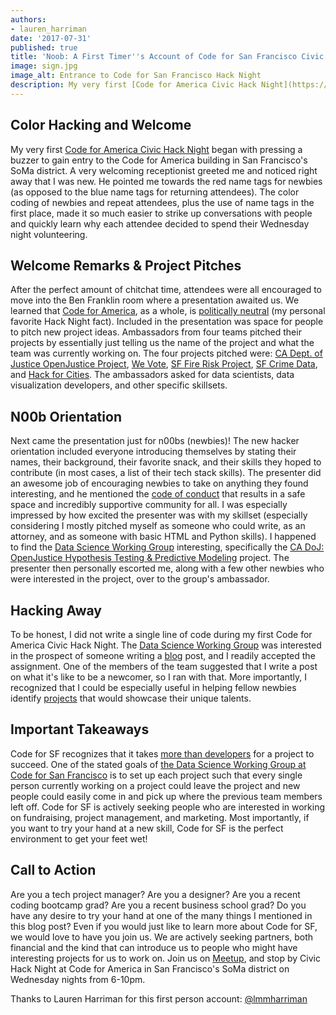 ```yaml
---
authors:
- lauren_harriman
date: '2017-07-31'
published: true
title: 'Noob: A First Timer''s Account of Code for San Francisco Civic Hack Night'
image: sign.jpg
image_alt: Entrance to Code for San Francisco Hack Night
description: My very first [Code for America Civic Hack Night](https://www.codeforamerica.org/blog/2013/07/24/brigade-101-how-to-hack-night/) began with pressing a buzzer to gain entry to the Code for America building in San Francisco's SoMa district. A very welcoming receptionist greeted me and noticed right away that I was new. He pointed me towards the red name tags for newbies (as opposed to the blue name tags for returning attendees). The color coding of newbies and repeat attendees, plus the use of name tags in the first place, made it so much easier to strike up conversations with people and quickly learn why each attendee decided to spend their Wednesday night volunteering.
---
```


## Color Hacking and Welcome

My very first [Code for America Civic Hack Night](https://www.codeforamerica.org/blog/2013/07/24/brigade-101-how-to-hack-night/) began with pressing a buzzer to gain entry to the Code for America building in San Francisco's SoMa district. A very welcoming receptionist greeted me and noticed right away that I was new. He pointed me towards the red name tags for newbies (as opposed to the blue name tags for returning attendees). The color coding of newbies and repeat attendees, plus the use of name tags in the first place, made it so much easier to strike up conversations with people and quickly learn why each attendee decided to spend their Wednesday night volunteering.

## Welcome Remarks &amp; Project Pitches

After the perfect amount of chitchat time, attendees were all encouraged to move into the Ben Franklin room where a presentation awaited us. We learned that [Code for America](https://www.codeforamerica.org/what), as a whole, is [politically neutral](https://www.codeforamerica.org/how/#principles) (my personal favorite Hack Night fact). Included in the presentation was space for people to pitch new project ideas. Ambassadors from four teams pitched their projects by essentially just telling us the name of the project and what the team was currently working on. The four projects pitched were: [CA Dept. of Justice OpenJustice Project](https://codeforsanfrancisco.org/projects/California-OpenJustice), [We Vote](https://codeforsanfrancisco.org/projects/We-Vote), [SF Fire Risk Project](https://codeforsanfrancisco.org/projects/SF-Fire-Risk-Project), [SF Crime Data](https://codeforsanfrancisco.org/projects/SF-Crime-Data), and [Hack for Cities](https://codeforsanfrancisco.org/projects/Hack-for-Cities). The ambassadors asked for data scientists, data visualization developers, and other specific skillsets.

## N00b Orientation

Next came the presentation just for n00bs (newbies)! The new hacker orientation included everyone introducing themselves by stating their names, their background, their favorite snack, and their skills they hoped to contribute (in most cases, a list of their tech stack skills). The presenter did an awesome job of encouraging newbies to take on anything they found interesting, and he mentioned the [code of conduct](https://docs.google.com/document/d/1ZV_iy2CeDlTu13Af9-_5NyOC8SVP9mpxIBn0g1e_S-Q) that results in a safe space and incredibly supportive community for all. I was especially impressed by how excited the presenter was with my skillset (especially considering I mostly pitched myself as someone who could write, as an attorney, and as someone with basic HTML and Python skills). I happened to find the [Data Science Working Group](https://datascience.codeforsanfrancisco.org/) interesting, specifically the [CA DoJ: OpenJustice Hypothesis Testing &amp; Predictive Modeling](https://datascience.codeforsanfrancisco.org/project/ca-doj-openjustice-hypothesis-testing-predictive-modeling/) project. The presenter then personally escorted me, along with a few other newbies who were interested in the project, over to the group&#39;s ambassador.

## Hacking Away

To be honest, I did not write a single line of code during my first Code for America Civic Hack Night. The [Data Science Working Group](https://datascience.codeforsanfrancisco.org/our-mission/) was interested in the prospect of someone writing a [blog](https://codeforsanfrancisco.org/blog) post, and I readily accepted the assignment. One of the members of the team suggested that I write a post on what it's like to be a newcomer, so I ran with that. More importantly, I recognized that I could be especially useful in helping fellow newbies identify [projects](https://datascience.codeforsanfrancisco.org/current-projects/) that would showcase their unique talents.

## Important Takeaways

Code for SF recognizes that it takes [more than developers](https://datascience.codeforsanfrancisco.org/become-a-brigade-partner/) for a project to succeed. One of the stated goals of [the Data Science Working Group at Code for San Francisco](https://github.com/sfbrigade/data-science-wg) is to set up each project such that every single person currently working on a project could leave the project and new people could easily come in and pick up where the previous team members left off. Code for SF is actively seeking people who are interested in working on fundraising, project management, and marketing. Most importantly, if you want to try your hand at a new skill, Code for SF is the perfect environment to get your feet wet!

## Call to Action

Are you a tech project manager? Are you a designer? Are you a recent coding bootcamp grad? Are you a recent business school grad? Do you have any desire to try your hand at one of the many things I mentioned in this blog post? Even if you would just like to learn more about Code for SF, we would love to have you join us. We are actively seeking partners, both financial and the kind that can introduce us to people who might have interesting projects for us to work on. Join us on [Meetup](https://www.meetup.com/Code-for-San-Francisco-Civic-Hack-Night/), and stop by Civic Hack Night at Code for America in San Francisco's SoMa district on Wednesday nights from 6-10pm.

Thanks to Lauren Harriman for this first person account: [@lmmharriman](https://twitter.com/lmmharriman)
